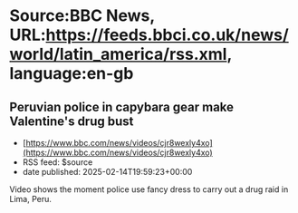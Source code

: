 # Source:BBC News, URL:https://feeds.bbci.co.uk/news/world/latin_america/rss.xml, language:en-gb

## Peruvian police in capybara gear make Valentine's drug bust
 - [https://www.bbc.com/news/videos/cjr8wexly4xo](https://www.bbc.com/news/videos/cjr8wexly4xo)
 - RSS feed: $source
 - date published: 2025-02-14T19:59:23+00:00

Video shows the moment police use fancy dress to carry out a drug raid in Lima, Peru.

